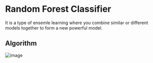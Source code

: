 # Random Forest Classifier
It is a type of ensemle learning where you combine similar or different models together to form a new powerful model.

## Algorithm
![image](https://user-images.githubusercontent.com/44740658/93750922-e5529d00-fc19-11ea-8fef-30c0759bf94b.png)
